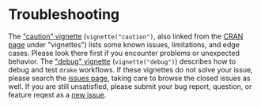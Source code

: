 # Troubleshooting

The ["caution" vignette](https://github.com/wlandau-lilly/drake/blob/master/vignettes/caution.Rmd) (`vignette("caution")`, also linked from the [CRAN page](https://CRAN.R-project.org/package=drake) under "vignettes") lists some known issues, limitations, and edge cases. Please look there first if you encounter problems or unexpected behavior. The ["debug" vignette](https://github.com/wlandau-lilly/drake/blob/master/vignettes/debug.Rmd) (`vignette("debug")`) describes how to debug and test `drake` workflows. If these vignettes do not solve your issue, please search the [issues page](https://github.com/wlandau-lilly/drake/issues), taking care to browse the closed issues as well. If you are still unsatisfied, please submit your bug report, question, or feature reqest as a [new issue](https://github.com/wlandau-lilly/drake/issues/new).
